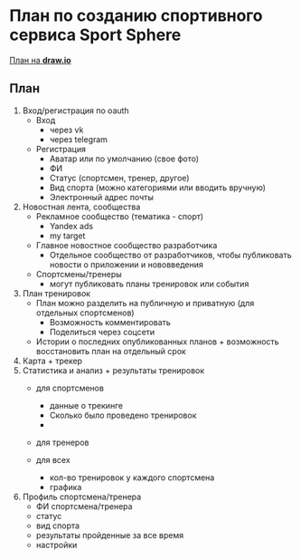 # План по созданию спортивного сервиса Sport Sphere

[План на **draw.io**](https://app.diagrams.net/#G1E0zhtFdVOPsVzADN26oS5CFFNp3s0uri)

## План
1. Вход/регистрация по oauth
   - Вход
     - через vk
     - через telegram
   - Регистрация
     - Аватар или по умолчанию (свое фото)
     - ФИ
     - Статус (спортсмен, тренер, другое)
     - Вид спорта (можно категориями или вводить вручную)
     - Электронный адрес почты
2. Новостная лента, сообщества
   - Рекламное сообщество (тематика - спорт)
     - Yandex ads
     - my target
   - Главное новостное сообщество разработчика
     - Отдельное сообщество от разработчиков, чтобы публиковать новости о приложении и нововведения
   - Спортсмены/тренеры
     - могут публиковать планы тренировок или события
3. План тренировок
   - План можно разделить на публичную и приватную (для отдельных спортсменов)
     - Возможность комментировать
     - Поделиться через соцсети
   - Истории о последних опубликованных планов + возможность восстановить план на отдельный срок
4. Карта + трекер
5. Статистика и анализ + результаты тренировок
   - для спортсменов
     - данные о трекинге
     - Сколько было проведено тренировок
     - 
   - для тренеров

   - для всех
     - кол-во тренировок у каждого спортсмена
     - графика 
6. Профиль спортсмена/тренера
   - ФИ спортсмена/тренера
   - статус
   - вид спорта
   - результаты пройденные за все время
   - настройки